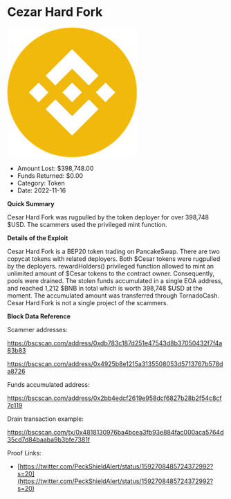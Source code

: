 # Cezar Hard Fork
![Cezar Hard Fork](/rektimages/Cezar-Hard-Fork.png)
- Amount Lost: $398,748.00
- Funds Returned: $0.00
- Category: Token
- Date: 2022-11-16

**Quick Summary**

Cesar Hard Fork was rugpulled by the token deployer for over 398,748 $USD. The scammers used the privileged mint function.

  


 **Details of the Exploit**

Cesar Hard Fork is a BEP20 token trading on PancakeSwap. There are two copycat tokens with related deployers. Both $Cesar tokens were rugpulled by the deployers. rewardHolders() privileged function allowed to mint an unlimited amount of $Cesar tokens to the contract owner. Consequently, pools were drained. The stolen funds accumulated in a single EOA address, and reached 1,212 $BNB in total which is worth 398,748 $USD at the moment. The accumulated amount was transferred through TornadoCash. Cesar Hard Fork is not a single project of the scammers.

  


 **Block Data Reference**

Scammer addresses:

https://bscscan.com/address/0xdb783c187d251e47543d8b37050432f7f4a83b83

https://bscscan.com/address/0x4925b8e1215a3135508053d5713767b578da8726

  


Funds accumulated address:

https://bscscan.com/address/0x2bb4edcf2619e958dcf6827b28b2f54c8cf7c119

  


Drain transaction example:

https://bscscan.com/tx/0x4818130976ba4bcea3fb93e884fac000aca5764d35cd7d84baaba9b3bfe7381f


Proof Links:
- [https://twitter.com/PeckShieldAlert/status/1592708485724372992?s=20](https://twitter.com/PeckShieldAlert/status/1592708485724372992?s=20)



